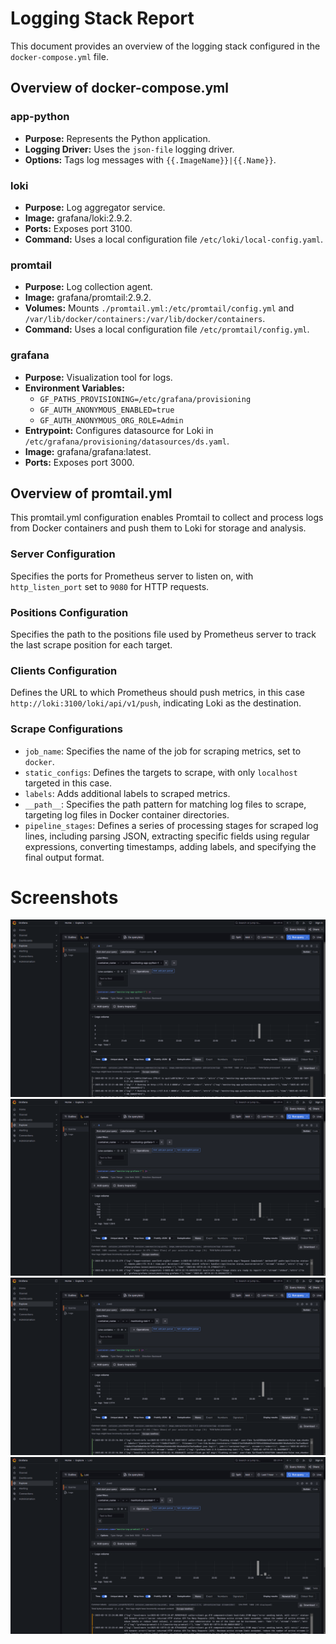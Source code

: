 # Logging Stack Report

This document provides an overview of the logging stack configured in the `docker-compose.yml` file.

## Overview of docker-compose.yml

### app-python

- **Purpose:** Represents the Python application.
- **Logging Driver:** Uses the `json-file` logging driver.
- **Options:** Tags log messages with `{{.ImageName}}|{{.Name}}`.

### loki

- **Purpose:** Log aggregator service.
- **Image:** grafana/loki:2.9.2.
- **Ports:** Exposes port 3100.
- **Command:** Uses a local configuration file `/etc/loki/local-config.yaml`.

### promtail

- **Purpose:** Log collection agent.
- **Image:** grafana/promtail:2.9.2.
- **Volumes:** Mounts `./promtail.yml:/etc/promtail/config.yml` and `/var/lib/docker/containers:/var/lib/docker/containers`.
- **Command:** Uses a local configuration file `/etc/promtail/config.yml`.

### grafana

- **Purpose:** Visualization tool for logs.
- **Environment Variables:** 
  - `GF_PATHS_PROVISIONING=/etc/grafana/provisioning`
  - `GF_AUTH_ANONYMOUS_ENABLED=true`
  - `GF_AUTH_ANONYMOUS_ORG_ROLE=Admin`
- **Entrypoint:** Configures datasource for Loki in `/etc/grafana/provisioning/datasources/ds.yaml`.
- **Image:** grafana/grafana:latest.
- **Ports:** Exposes port 3000.

## Overview of promtail.yml

This promtail.yml configuration enables Promtail to collect and process logs from Docker containers and push them to Loki for storage and analysis.

### Server Configuration
Specifies the ports for Prometheus server to listen on, with `http_listen_port` set to `9080` for HTTP requests.

### Positions Configuration
Specifies the path to the positions file used by Prometheus server to track the last scrape position for each target.

### Clients Configuration
Defines the URL to which Prometheus should push metrics, in this case `http://loki:3100/loki/api/v1/push`, indicating Loki as the destination.

### Scrape Configurations
- `job_name`: Specifies the name of the job for scraping metrics, set to `docker`.
- `static_configs`: Defines the targets to scrape, with only `localhost` targeted in this case.
- `labels`: Adds additional labels to scraped metrics.
- `__path__`: Specifies the path pattern for matching log files to scrape, targeting log files in Docker container directories.
- `pipeline_stages`: Defines a series of processing stages for scraped log lines, including parsing JSON, extracting specific fields using regular expressions, converting timestamps, adding labels, and specifying the final output format.

# Screenshots

![python](./images/python.png)
![grafana](./images/grafana.png)
![loki](./images/loki.png)
![promtail](./images/promtail.png)